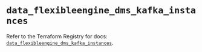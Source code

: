 # `data_flexibleengine_dms_kafka_instances`

Refer to the Terraform Registry for docs: [`data_flexibleengine_dms_kafka_instances`](https://registry.terraform.io/providers/flexibleenginecloud/flexibleengine/1.46.0/docs/data-sources/dms_kafka_instances).

